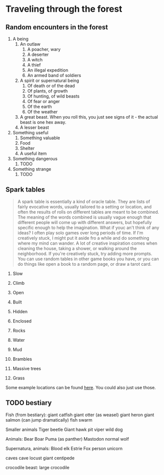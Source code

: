 # Traveling through the forest




## Random encounters in the forest

1. A being
    1. An outlaw
        1. A poacher, wary
        2. A deserter
        3. A witch
        4. A thief
        5. An illegal expedition
        6. An armed band of soldiers
    2. A spirit or supernatural being
        1. Of death or of the dead
        2. Of plants, of growth
        3. Of hunting, of wild beasts
        4. Of fear or anger
        5. Of the earth
        6. Of the weather
    3. A great beast. When you roll this, you just see signs of it - the actual beast is one hex away.
    4. A lesser beast
2. Something useful
    1. Something valuable
    2. Food 
    3. Shelter
    4. A useful item
3. Something dangerous
    1. TODO
4. Something strange
    1. TODO

## Spark tables 

> A spark table is essentially a kind of oracle table. They are lists of fairly evocative words, usually tailored to a setting or location, and often the results of rolls on different tables are meant to be combined. The meaning of the words combined is usually vague enough that different people will come up with different answers, but hopefully specific enough to help the imagination.
> What if youc an't think of any ideas? I often play solo games over long periods of time. If I'm creatively stuck, I might put it aside fro a while and do something where my mind can wander. A lot of creative inspiration comes when cleaning the house, taking a shower, or walking around the neighborhood. 
> If you're creatively stuck, try adding more prompts. You can use random tables in other game books you have, or you can do things like open a book to a random page, or draw a tarot card.

1. Slow
2. Climb
3. Open
4. Built
5. Hidden
6. Enclosed


1. Rocks
2. Water
3. Mud
4. Brambles
5. Massive trees
6. Grass 

Some example locations can be found [here](premade_hexes.md). You could also just use those.



## TODO bestiary

Fish (from bestiary):
giant catfish
giant otter (as weasel)
giant heron
giant salmon (can jump dramatically)
fish swarm

Smaller animals
Tiger beetle
Giant hawk
pit viper
wild dog

Animals:
Bear
Boar
Puma (as panther)
Mastodon
normal wolf
 

 Supernatura, animals:
 Blood elk
 Estrie
 Fox person
 unicorn


caves
cave locust
giant centipede

crocodile beast: large crocodile